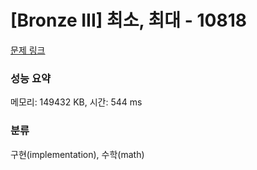 # [Bronze III] 최소, 최대 - 10818 

[문제 링크](https://www.acmicpc.net/problem/10818) 

### 성능 요약

메모리: 149432 KB, 시간: 544 ms

### 분류

구현(implementation), 수학(math)

